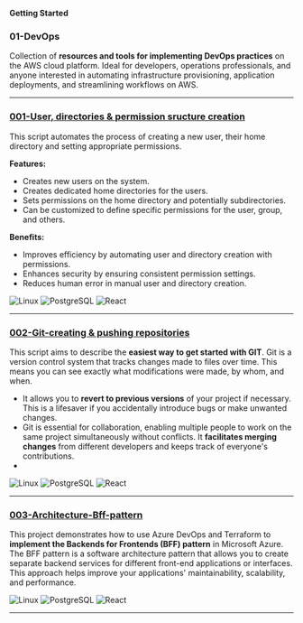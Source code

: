 

**Getting Started**
### 01-DevOps
Collection of **resources and tools for implementing DevOps practices** on the AWS cloud platform. Ideal for developers, operations professionals, and anyone interested in automating infrastructure provisioning, application deployments, and streamlining workflows on AWS.

---

### [001-User, directories & permission sructure creation](https://github.com/AleMorales9011/01-DEVOPS-AWS/blob/da5613ce95572d95cf385536b78fb5c5a93dfb51/001-USER%2CDIRECTORIES%20%26%20PERMISSION%20STRUCTURE%20CREATION)
This script automates the process of creating a new user, their home directory and setting appropriate permissions.

**Features:**

- Creates new users on the system.
- Creates dedicated home directories for the users.
- Sets permissions on the home directory and potentially subdirectories.
- Can be customized to define specific permissions for the user, group, and others.

**Benefits:**

- Improves efficiency by automating user and directory creation with permissions.
- Enhances security by ensuring consistent permission settings.
- Reduces human error in manual user and directory creation.

![Linux](https://img.shields.io/badge/Linux-000?style=for-the-badge&logo=linux&logoColor=FF00F6&color:FFF)
![PostgreSQL](https://img.shields.io/badge/PostgreSQL-000?style=for-the-badge&logo=postgresql&logoColor=FF00F6&color:FFF)
![React](https://img.shields.io/badge/React-20232A?style=for-the-badge&logo=react&logoColor=FF00F6&color:FFF)

---

### [002-Git-creating & pushing repositories](https://github.com/AleMorales9011/01-DEVOPS-AWS/blob/5abedca77facd49710abf7a2f6a5a520ce22f852/002-GIT-CREATING%20%26%20PUSHING%20REPOSITORIES)

This script aims to describe the **easiest way to get started with GIT**. Git is a version control system that tracks changes made to files over time. This means you can see exactly what modifications were made, by whom, and when.
- It allows you to **revert to previous versions** of your project if necessary. This is a lifesaver if you accidentally introduce bugs or make unwanted changes.
- Git is essential for collaboration, enabling multiple people to work on the same project simultaneously without conflicts. It **facilitates merging changes** from different developers and keeps track of everyone's contributions.
- 
![Linux](https://img.shields.io/badge/Linux-000?style=for-the-badge&logo=linux&logoColor=FF00F6&color:FFF)
![PostgreSQL](https://img.shields.io/badge/PostgreSQL-000?style=for-the-badge&logo=postgresql&logoColor=FF00F6&color:FFF)
![React](https://img.shields.io/badge/React-20232A?style=for-the-badge&logo=react&logoColor=FF00F6&color:FFF)

---

### [003-Architecture-Bff-pattern]()

This project demonstrates how to use Azure DevOps and Terraform to **implement the Backends for Frontends (BFF) pattern** in Microsoft Azure. The BFF pattern is a software architecture pattern that allows you to create separate backend services for different front-end applications or interfaces. This approach helps improve your applications' maintainability, scalability, and performance.

![Linux](https://img.shields.io/badge/Linux-000?style=for-the-badge&logo=linux&logoColor=FF00F6&color:FFF)
![PostgreSQL](https://img.shields.io/badge/PostgreSQL-000?style=for-the-badge&logo=postgresql&logoColor=FF00F6&color:FFF)
![React](https://img.shields.io/badge/React-20232A?style=for-the-badge&logo=react&logoColor=FF00F6&color:FFF)

---



